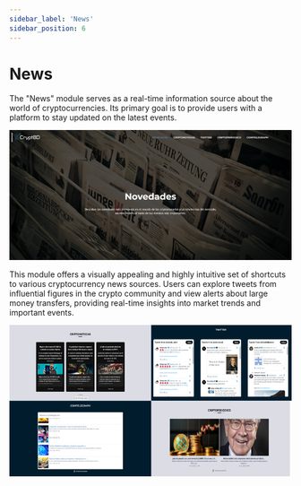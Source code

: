 ```yaml
---
sidebar_label: 'News'
sidebar_position: 6
---
```

# News

The "News" module serves as a real-time information source about the world of cryptocurrencies. Its primary goal is to provide users with a platform to stay updated on the latest events.

![alt text](image-31.png)

This module offers a visually appealing and highly intuitive set of shortcuts to various cryptocurrency news sources. Users can explore tweets from influential figures in the crypto community and view alerts about large money transfers, providing real-time insights into market trends and important events.

![alt text](image-32.png)
